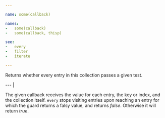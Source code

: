 ```yaml
---

name: some(callback)

names:
-   some(callback)
-   some(callback, thisp)

see:
-   every
-   filter
-   iterate

---
```


Returns whether every entry in this collection passes a given test.

--- |

The given callback receives the value for each entry, the key or index, and the
collection itself.
`every` stops visiting entries upon reaching an entry for which the guard
returns a falsy value, and returns *false*.
Otherwise it will return *true*.

